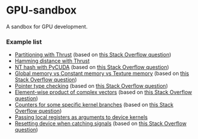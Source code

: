 GPU-sandbox
===========

A sandbox for GPU development.


### Example list

* [Partitioning with Thrust][1] (based on [this Stack Overflow question][2])
* [Hamming distance with Thrust][3]
* [NT hash with PyCUDA][4] (based on [this Stack Overflow question][5])
* [Global memory vs Constant memory vs Texture memory][6] (based on [this Stack Overflow question][7])
* [Pointer type checking][8] (based on [this Stack Overflow question][9])
* [Element-wise product of complex vectors][10] (based on [this Stack Overflow question][11])
* [Counters for some specific kernel branches][12] (based on [this Stack Overflow question][13])
* [Passing local registers as arguments to device kernels][14]
* [Resetting device when catching signals][15] (based on [this Stack Overflow question][16])


[1]: src/gpu_partitioning.cu
[2]: http://stackoverflow.com/a/16602201/1043187
[3]: src/gpu_hamming_distance.cu
[4]: src/gpu_hash.py
[5]: http://stackoverflow.com/questions/16257776/pycuda-inconsistent-results-on-the-same-platform/16293077#16293077
[6]: src/gpu_texture.cu
[7]: http://stackoverflow.com/questions/14398416/convenience-of-2d-cuda-texture-memory-against-global-memory
[8]: src/gpu_pointer_type.cu
[9]: http://stackoverflow.com/questions/16684212/strange-behavior-when-detecting-global-memory
[10]: src/gpu_complex_multiplication.cu
[11]: http://stackoverflow.com/questions/16899237/element-by-element-vector-multiplication-cuda
[12]: src/gpu_counters.cu
[13]: http://stackoverflow.com/questions/17139688/counting-occurrences-of-specific-events-in-cuda-kernels
[14]: src/gpu_register_passing.cu
[15]: src/gpu_sigint.cu
[16]: http://stackoverflow.com/questions/7144195/cudadevicereset-for-multiple-gpus
